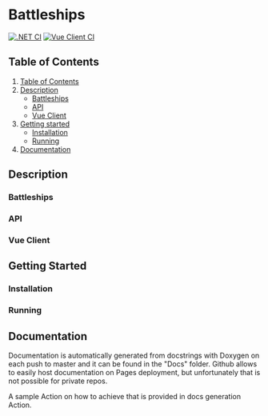 Battleships
========
[![.NET CI](https://github.com/Arkko002/Battleships-Task/actions/workflows/dotnet.yml/badge.svg)](https://github.com/Arkko002/Battleships-Task/actions/workflows/dotnet.yml)
[![Vue Client CI](https://github.com/Arkko002/Battleships-Task/actions/workflows/node.js.yml/badge.svg)](https://github.com/Arkko002/Battleships-Task/actions/workflows/node.js.yml)


## Table of Contents
1. [Table of Contents](#table-of-contents)
2. [Description](#description)
    * [Battleships](#Battleships)
    * [API](#API)
    * [Vue Client](#vue-client)
3. [Getting started](#getting-started)
   * [Installation](#installation)
   * [Running](#running)
4. [Documentation](#documentation)

## Description

### Battleships

### API

### Vue Client

## Getting Started

### Installation

### Running

## Documentation

Documentation is automatically generated from docstrings with Doxygen on each push to master and it can be found in the "Docs" folder.
Github allows to easily host documentation on Pages deployment, but unfortunately that is not possible for private repos.

A sample Action on how to achieve that is provided in docs generation Action.